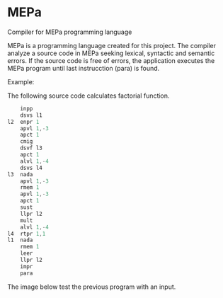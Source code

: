 # MEPa
Compiler for MEPa programming language

MEPa is a programming language created for this project. The compiler analyze a source code in MEPa seeking lexical, syntactic and semantic errors.
If the source code is free of errors, the application executes the MEPa program until last instrucction (para) is found.

Example:

The following source code calculates factorial function.

``` Java
	inpp
	dsvs l1
l2  enpr 1
	apvl 1,-3
	apct 1
	cmig
	dsvf l3
	apct 1
	alvl 1,-4
	dsvs l4
l3  nada
	apvl 1,-3
	rmem 1	
	apvl 1,-3
	apct 1
	sust
	llpr l2
	mult
	alvl 1,-4
l4  rtpr 1,1
l1 	nada
	rmem 1
	leer
	llpr l2
	impr
	para
```
The image below test the previous program with an input.



